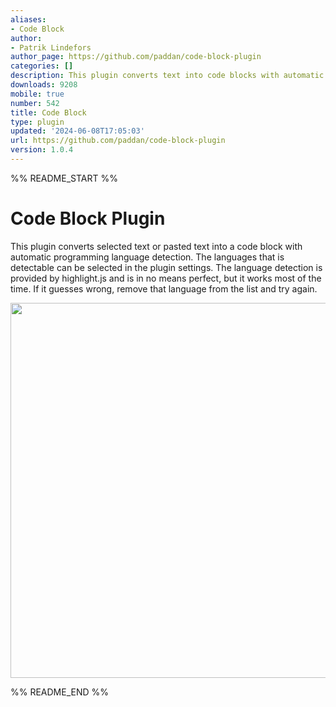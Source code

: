 ```yaml
---
aliases:
- Code Block
author:
- Patrik Lindefors
author_page: https://github.com/paddan/code-block-plugin
categories: []
description: This plugin converts text into code blocks with automatic language detection.
downloads: 9208
mobile: true
number: 542
title: Code Block
type: plugin
updated: '2024-06-08T17:05:03'
url: https://github.com/paddan/code-block-plugin
version: 1.0.4
---
```


%% README_START %%

# Code Block Plugin

This plugin converts selected text or pasted text into a code block with automatic programming language detection. The languages that
is detectable can be selected in the plugin settings. The language detection is provided by highlight.js and is in no means
perfect, but it works most of the time. If it guesses wrong, remove that language from the list and try again.

<img height="600" src="usage.gif" width="800"/>


%% README_END %%